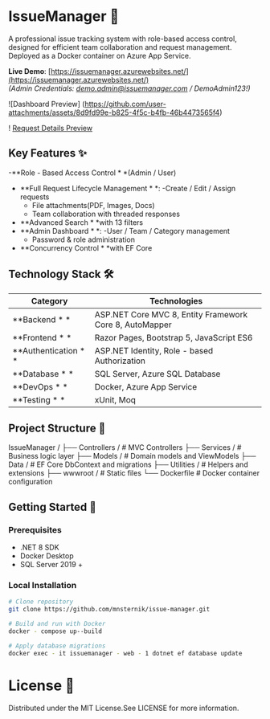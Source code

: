 ﻿# IssueManager 🚀

A professional issue tracking system with role-based access control, designed for efficient team collaboration and request management. Deployed as a Docker container on Azure App Service.

**Live Demo**: [https://issuemanager.azurewebsites.net/](https://issuemanager.azurewebsites.net/)  
*(Admin Credentials: demo.admin@issuemanager.com / DemoAdmin123!)*

![Dashboard Preview] (https://github.com/user-attachments/assets/8d9fd99e-b825-4f5c-b4fb-46b4473565f4)

! [Request Details Preview](https://github.com/user-attachments/assets/78864040-b5ec-4393-8113-dfb6cfbdf981)

## Key Features ✨

-**Role - Based Access Control * *(Admin / User)
- **Full Request Lifecycle Management * *:
  -Create / Edit / Assign requests
  - File attachments(PDF, Images, Docs)
  - Team collaboration with threaded responses
- **Advanced Search * *with 13 filters
- **Admin Dashboard * *:
  -User / Team / Category management
  - Password & role administration
- **Concurrency Control * *with EF Core

## Technology Stack 🛠️

| Category | Technologies |
| ------------------------| ----------------------------------------------------------------------------|
| **Backend * *            | ASP.NET Core MVC 8, Entity Framework Core 8, AutoMapper |
| **Frontend * *           | Razor Pages, Bootstrap 5, JavaScript ES6 |
| **Authentication * *     | ASP.NET Identity, Role - based Authorization |
| **Database * *           | SQL Server, Azure SQL Database |
| **DevOps * *             | Docker, Azure App Service |
| **Testing * *            | xUnit, Moq |

## Project Structure 📂
IssueManager /
├── Controllers / # MVC Controllers
├── Services / # Business logic layer
├── Models / # Domain models and ViewModels
├── Data / # EF Core DbContext and migrations
├── Utilities / # Helpers and extensions
├── wwwroot / # Static files
└── Dockerfile # Docker container configuration

## Getting Started 🚀

### Prerequisites
- .NET 8 SDK
- Docker Desktop
- SQL Server 2019 +

### Local Installation
```bash
# Clone repository
git clone https://github.com/mnsternik/issue-manager.git

# Build and run with Docker
docker - compose up--build

# Apply database migrations
docker exec - it issuemanager - web - 1 dotnet ef database update
```

# License 📄
Distributed under the MIT License.See LICENSE for more information.